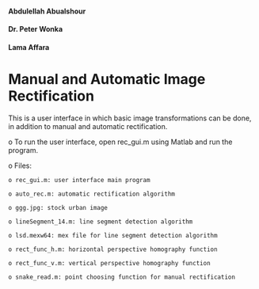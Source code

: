 #### Abdulellah Abualshour

#### Dr. Peter Wonka

#### Lama Affara

# Manual and Automatic Image Rectification
This is a user interface in which basic image transformations can be done, in addition to manual and automatic rectification.

o To run the user interface, open rec_gui.m using Matlab and run the program.

  o Files:
  
    o rec_gui.m: user interface main program
    
    o auto_rec.m: automatic rectification algorithm
    
    o ggg.jpg: stock urban image
    
    o lineSegment_14.m: line segment detection algorithm
    
    o lsd.mexw64: mex file for line segment detection algorithm
    
    o rect_func_h.m: horizontal perspective homography function
    
    o rect_func_v.m: vertical perspective homography function
    
    o snake_read.m: point choosing function for manual rectification
